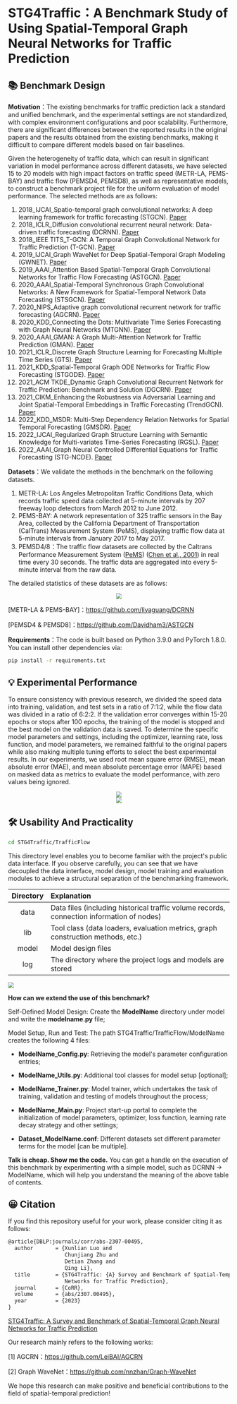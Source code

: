 # STG4Traffic：A Benchmark Study of Using Spatial-Temporal Graph Neural Networks for Traffic Prediction

## 📚 Benchmark Design

**Motivation**：The existing benchmarks for traffic prediction lack a standard and unified benchmark, and the experimental settings are not standardized, with complex environment configurations and poor scalability. Furthermore, there are significant differences between the reported results in the original papers and the results obtained from the existing benchmarks, making it difficult to compare different models based on fair baselines.

Given the heterogeneity of traffic data, which can result in significant variation in model performance across different datasets, we have selected 15 to 20 models with high impact factors on traffic speed (METR-LA, PEMS-BAY) and traffic flow (PEMSD4, PEMSD8), as well as representative models, to construct a benchmark project file for the uniform evaluation of model performance. The selected methods are as follows: 

1. 2018_IJCAI_Spatio-temporal graph convolutional networks: A deep learning framework for traffic forecasting (STGCN). [Paper](https://arxiv.org/abs/1709.04875)
2. 2018_ICLR_Diffusion convolutional recurrent neural network: Data-driven traffic forecasting (DCRNN). [Paper](https://openreview.net/forum?id=SJiHXGWAZ)
3. 2018_IEEE TITS_T-GCN: A Temporal Graph Convolutional Network for Traffic Prediction (T-GCN). [Paper](https://ieeexplore.ieee.org/abstract/document/8809901)
4. 2019_IJCAI_Graph WaveNet for Deep Spatial-Temporal Graph Modeling (GWNET). [Paper](https://arxiv.org/abs/1906.00121)
5. 2019_AAAI_Attention Based Spatial-Temporal Graph Convolutional Networks for Traffic Flow Forecasting (ASTGCN). [Paper](https://ojs.aaai.org/index.php/AAAI/article/view/3881)
6. 2020_AAAI_Spatial-Temporal Synchronous Graph Convolutional Networks: A New Framework for Spatial-Temporal Network Data Forecasting (STSGCN). [Paper](https://ojs.aaai.org/index.php/AAAI/article/view/5438)
7. 2020_NIPS_Adaptive graph convolutional recurrent network for traffic forecasting (AGCRN). [Paper](https://proceedings.neurips.cc/paper/2020/hash/ce1aad92b939420fc17005e5461e6f48-Abstract.html)
8. 2020_KDD_Connecting the Dots: Multivariate Time Series Forecasting with Graph Neural Networks (MTGNN). [Paper](https://dl.acm.org/doi/abs/10.1145/3394486.3403118)
9. 2020_AAAI_GMAN: A Graph Multi-Attention Network for Traffic Prediction (GMAN). [Paper](https://ojs.aaai.org/index.php/AAAI/article/view/5477)
10. 2021_ICLR_Discrete Graph Structure Learning for Forecasting Multiple Time Series (GTS). [Paper](https://arxiv.org/abs/2101.06861)
11. 2021_KDD_Spatial-Temporal Graph ODE Networks for Traffic Flow Forecasting (STGODE). [Paper](https://dl.acm.org/doi/abs/10.1145/3447548.3467430)
12. 2021_ACM TKDE_Dynamic Graph Convolutional Recurrent Network for Traffic Prediction: Benchmark and Solution (DGCRN). [Paper](https://dl.acm.org/doi/full/10.1145/3532611)
13. 2021_CIKM_Enhancing the Robustness via Adversarial Learning and Joint Spatial-Temporal Embeddings in Traffic Forecasting (TrendGCN). [Paper](https://arxiv.org/abs/2208.03063)
14. 2022_KDD_MSDR: Multi-Step Dependency Relation Networks for Spatial Temporal Forecasting (GMSDR). [Paper](https://dl.acm.org/doi/abs/10.1145/3534678.3539397)
15. 2022_IJCAI_Regularized Graph Structure Learning with Semantic Knowledge for Multi-variates Time-Series Forecasting (RGSL). [Paper](https://arxiv.org/abs/2210.06126)
16. 2022_AAAI_Graph Neural Controlled Differential Equations for Traffic Forecasting (STG-NCDE). [Paper](https://ojs.aaai.org/index.php/AAAI/article/view/20587)

**Datasets**：We validate the methods in the benchmark on the following datasets. 

1. METR-LA: Los Angeles Metropolitan Traffic Conditions Data, which records traffic speed data collected at 5-minute intervals by 207 freeway loop detectors from March 2012 to June 2012. 
2. PEMS-BAY: A network representation of 325 traffic sensors in the Bay Area, collected by the California Department of Transportation (CalTrans) Measurement System (PeMS), displaying traffic flow data at 5-minute intervals from January 2017 to May 2017.
3. PEMSD4/8：The traffic flow datasets are collected by the Caltrans Performance Measurement System ([PeMS](http://pems.dot.ca.gov/)) ([Chen et al., 2001](https://trrjournalonline.trb.org/doi/10.3141/1748-12)) in real time every 30 seconds. The traffic data are aggregated into every 5-minute interval from the raw data. 

The detailed statistics of these datasets are as follows:

<center><img src="figure\Datasets.png" style="zoom:80%;text-align: center;" /></center>

[METR-LA & PEMS-BAY]：https://github.com/liyaguang/DCRNN

[PEMSD4 & PEMSD8]：https://github.com/Davidham3/ASTGCN

**Requirements**：The code is built based on Python 3.9.0 and PyTorch 1.8.0.  You can install other dependencies via: 

```bash
pip install -r requirements.txt
```

## 💡 Experimental Performance

To ensure consistency with previous research, we divided the speed data into training, validation, and test sets in a ratio of 7:1:2, while the flow data was divided in a ratio of 6:2:2. If the validation error converges within 15-20 epochs or stops after 100 epochs, the training of the model is stopped and the best model on the validation data is saved. To determine the specific model parameters and settings, including the optimizer, learning rate, loss function, and model parameters, we remained faithful to the original papers while also making multiple tuning efforts to select the best experimental results. In our experiments, we used root mean square error (RMSE), mean absolute error (MAE), and mean absolute percentage error (MAPE) based on masked data as metrics to evaluate the model performance, with zero values being ignored.

<center><img src="figure\speed.png" style="zoom:80%;" /></center>

<center><img src="figure\flow.png" style="zoom:80%;" /></center>

## 🛠️ Usability And Practicality

```bash
cd STG4Traffic/TrafficFlow
```

This directory level enables you to become familiar with the project's public data interface. If you observe carefully, you can see that we have decoupled the data interface, model design, model training and evaluation modules to achieve a structural separation of the benchmarking framework.

| Directory | Explanation                                                  |
| :-------: | :----------------------------------------------------------- |
|   data    | Data files (including historical traffic volume records, connection information of nodes) |
|    lib    | Tool class (data loaders, evaluation metrics, graph construction methods, etc.) |
|   model   | Model design files                                           |
|    log    | The directory where the project logs and models are stored   |

<img src="figure\benchmarkPiple.png" style="zoom:80%;" />

**How can we extend the use of this benchmark?**

Self-Defined Model Design: Create the **ModelName** directory under model and write the **modelname.py** file;

Model Setup, Run and Test: The path STG4Traffic/TrafficFlow/ModelName creates the following 4 files:

- **ModelName_Config.py**: Retrieving the model's parameter configuration entries;

- **ModelName_Utils.py**: Additional tool classes for model setup [optional];

- **ModelName_Trainer.py**: Model trainer, which undertakes the task of training, validation and testing of models throughout the process;

- **ModelName_Main.py**:  Project start-up portal to complete the initialization of model parameters, optimizer, loss function, learning rate decay strategy and other settings;

- **Dataset_ModelName.conf**: Different datasets set different parameter terms for the model [can be multiple].

**Talk is cheap. Show me the code.** You can get a handle on the execution of this benchmark by experimenting with a simple model, such as DCRNN → ModelName, which will help you understand the meaning of the above table of contents.

## 😀 Citation

If you find this repository useful for your work, please consider citing it as follows:


```tex
@article{DBLP:journals/corr/abs-2307-00495,
  author       = {Xunlian Luo and
                  Chunjiang Zhu and
                  Detian Zhang and
                  Qing Li},
  title        = {STG4Traffic: {A} Survey and Benchmark of Spatial-Temporal Graph Neural
                  Networks for Traffic Prediction},
  journal      = {CoRR},
  volume       = {abs/2307.00495},
  year         = {2023}
}
```


[STG4Traffic: A Survey and Benchmark of Spatial-Temporal Graph Neural Networks for Traffic Prediction](https://arxiv.org/abs/2307.00495)

Our research mainly refers to the following works:

[1] AGCRN：https://github.com/LeiBAI/AGCRN

[2] Graph WaveNet：https://github.com/nnzhan/Graph-WaveNet

We hope this research can make positive and beneficial contributions to the field of spatial-temporal prediction!





